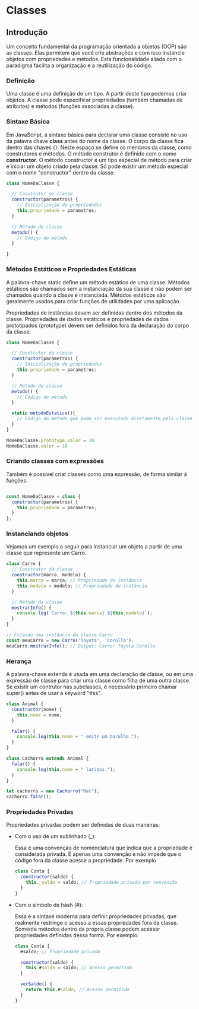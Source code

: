 # Classes


## Introdução
 

Um conceito fundamental da programação orientada a objetos (OOP) são as classes. Elas permitem que você crie abstrações e com isso instancie objetos com propriedades e métodos. Esta funcionalidade aliada com o paradigma facilita a organização e a reutilização do código.

### Definição

Uma classe é uma definição de um tipo. A partir deste tipo podemos criar objetos. A classe pode especificar propriedades (também chamadas de atributos) e métodos (funções associadas à classe).

### Sintaxe Básica

Em JavaScript, a sintaxe básica para declarar uma classe consiste no uso da palavra chave **class** antes do nome da classe. O corpo da classe fica dentro das chaves {}. Neste espaço se define os membros da classe, como construtores e métodos. O método construtor é definido com o nome **constructor**. O método constructor é um tipo especial de método para criar e iniciar um objeto criado pela classe. Só pode existir um método especial com o nome "constructor" dentro da classe. 

```js
class NomeDaClasse {

  // Construtor da classe
  constructor(parametros) {
    // Inicialização de propriedades
    this.propriedade = parametros;
  }

  // Método da classe
  metodo() {
    // Código do método
  }

}

```

### Métodos Estáticos e Propriedades Estáticas

A palavra-chave static define um método estático de uma classe. Métodos estáticos são chamados sem a instanciação da sua classe e não podem ser chamados quando a classe é instanciada. Métodos estáticos são geralmente usados para criar funções de utilidades por uma aplicação.

Propriedades de instâncias devem ser definidas dentro dos métodos da classe. Propriedades de dados estáticos e propriedades de dados prototipados (prototype) devem ser definidos fora da declaração do corpo da classe.

```js
class NomeDaClasse {

  // Construtor da classe
  constructor(parametros) {
    // Inicialização de propriedades
    this.propriedade = parametros;
  }

  // Método da classe
  metodo() {
    // Código do método
  }

  static metodoEstatico(){
    // Código do método que pode ser executado diretamente pela classe
  }
}

NomeDaClasse.prototype.valor = 10
NomeDaClasse.valor = 10
```

### Criando classes com expressões

Também é possível criar classes como uma expressão, de forma similar à funções:

```js

const NomeDaClasse = class {
  constructor(parametros) {
    this.propriedade = parametros;
  }
};
```

### Instanciando objetos

Vejamos um exemplo a seguir para instanciar um objeto a partir de uma classe que represente um Carro.

```js
class Carro {
  // Construtor da classe
  constructor(marca, modelo) {
    this.marca = marca; // Propriedade de instância
    this.modelo = modelo; // Propriedade de instância
  }

  // Método da classe
  mostrarInfo() {
    console.log(`Carro: ${this.marca} ${this.modelo}`);
  }
}

// Criando uma instância da classe Carro
const meuCarro = new Carro('Toyota', 'Corolla');
meuCarro.mostrarInfo(); // Output: Carro: Toyota Corolla

```
### Herança


A palavra-chave extends é usada em uma declaração de classe, ou em uma expressão de classe para criar uma classe como filha de uma outra classe. Se existir um contrutor nas subclasses, é necessário primeiro chamar super() antes de usar a keyword "this".

```js
class Animal {
  constructor(nome) {
    this.nome = nome;
  }

  falar() {
    console.log(this.nome + " emite um barulho.");
  }
}

class Cachorro extends Animal {
  falar() {
    console.log(this.nome + " latidos.");
  }
}

let cachorro = new Cachorro("Mat");
cachorro.falar();

```

### Propriedades Privadas

Propriedades privadas podem ser definidas de duas maneiras:

- Com o uso de um sublinhado (_):

  Essa é uma convenção de nomenclatura que indica que a propriedade é considerada privada. É apenas uma convenção e não impede que o código fora da classe acesse a propriedade. Por exemplo

  ```js
  class Conta {
    constructor(saldo) {
      this._saldo = saldo; // Propriedade privada por convenção
    }
  }
  ```

- Com o símbolo de hash (#):

  Essa é a sintaxe moderna para definir propriedades privadas, que realmente restringe o acesso a essas propriedades fora da classe. Somente métodos dentro da própria classe podem acessar propriedades definidas dessa forma. Por exemplo:
  ```js
  class Conta {
    #saldo; // Propriedade privada

    constructor(saldo) {
      this.#saldo = saldo; // Acesso permitido
    }

    verSaldo() {
      return this.#saldo; // Acesso permitido
    }
  }
  ```

